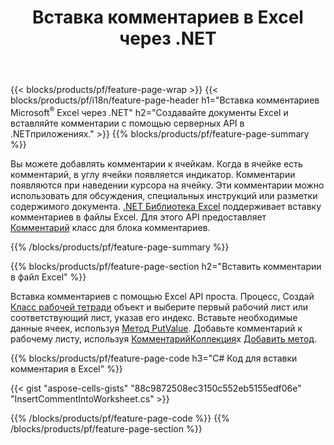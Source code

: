 ﻿---
title: Вставка комментариев в Excel через .NET
url: /ru/net/comment/
description: Исходные коды C# о том, как вставлять комментарии в файлы Microsoft Excel с помощью библиотеки .NET. 
---
{{< blocks/products/pf/feature-page-wrap >}}
{{< blocks/products/pf/i18n/feature-page-header h1="Вставка комментариев Microsoft<sup>&reg;</sup> Excel через .NET" h2="Создавайте документы Excel и вставляйте комментарии с помощью серверных API в .NETприложениях." >}}
{{% blocks/products/pf/feature-page-summary %}}

Вы можете добавлять комментарии к ячейкам. Когда в ячейке есть комментарий, в углу ячейки появляется индикатор. Комментарии появляются при наведении курсора на ячейку. Эти комментарии можно использовать для обсуждения, специальных инструкций или разметки содержимого документа. [.NET Библиотека Excel](/cells/net/) поддерживает вставку комментариев в файлы Excel. Для этого API предоставляет [Комментарий](https://reference.aspose.com/cells/net/aspose.cells/comment) класс для блока комментариев.

{{% /blocks/products/pf/feature-page-summary %}}

{{% blocks/products/pf/feature-page-section h2="Вставить комментарии в файл Excel" %}}

Вставка комментариев с помощью Excel API проста. Процесс, Создай [Класс рабочей тетради](https://reference.aspose.com/cells/net/aspose.cells/workbook) объект и выберите первый рабочий лист или соответствующий лист, указав его индекс. Вставьте необходимые данные ячеек, используя [Метод PutValue](https://reference.aspose.com/cells/net/aspose.cells/cell/methods/putvalue/index). Добавьте комментарий к рабочему листу, используя [КомментарийКоллекция](https://reference.aspose.com/cells/net/aspose.cells/commentcollection)х [Добавить метод](https://reference.aspose.com/cells/net/aspose.cells.commentcollection/add/methods/1).

{{% blocks/products/pf/feature-page-code h3="C# Код для вставки комментария в Excel" %}}

{{< gist "aspose-cells-gists" "88c9872508ec3150c552eb5155edf06e" "InsertCommentIntoWorksheet.cs" >}}

{{% /blocks/products/pf/feature-page-code %}}
{{% /blocks/products/pf/feature-page-section %}}
